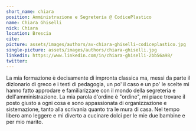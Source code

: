 ```yaml
---
short_name: chiara
position: Amministrazione e Segreteria @ CodicePlastico
name: Chiara Ghiselli
nick: Chiara
location: Brescia
cite: 
picture: assets/images/authors/av-chiara-ghiselli-codiceplastico.jpg
single-picture: assets/images/authors/chiara-ghiselli.jpg
linkedin: https://www.linkedin.com/in/chiara-ghiselli-2bb56a98/
twitter: 
---
```

<p>La mia formazione è decisamente di impronta classica ma, messi da parte il dizionario di greco e i testi di pedagogia, un po' il caso e un po' le scelte mi hanno fatto approdare e familiarizzare con il mondo della segreteria e dell'amministrazione. La mia parola d'ordine è "ordine", mi piace trovare il posto giusto a ogni cosa e sono appassionata di organizzazione e sistemazione, tanto alla scrivania quanto tra le mura di casa. Nel tempo libero amo leggere e mi diverto a cucinare dolci per le mie due bambine e per mio marito.</p>